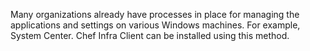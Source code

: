 Many organizations already have processes in place for managing the
applications and settings on various Windows machines. For
example, System Center. Chef Infra Client can be installed using this
method.
